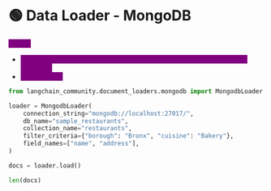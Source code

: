# 🟢 Data Loader - MongoDB

<mark style="color:purple;background-color:purple;">**Steps:**</mark>

* <mark style="color:purple;background-color:purple;">While initiating loader , we need to specify creddentials, connection string etc</mark>
* <mark style="color:purple;background-color:purple;">loader.load()</mark>

```python
from langchain_community.document_loaders.mongodb import MongodbLoader

loader = MongodbLoader(
    connection_string="mongodb://localhost:27017/",
    db_name="sample_restaurants",
    collection_name="restaurants",
    filter_criteria={"borough": "Bronx", "cuisine": "Bakery"},
    field_names=["name", "address"],
)

docs = loader.load()

len(docs)
```
